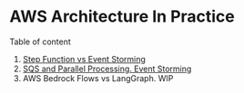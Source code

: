 # AWS Architecture In Practice
Table of content
1. [Step Function vs Event Storming](./StepFunction.md)
2. [SQS and Parallel Processing. Event Storming](./SQSParralelProcessing.md)
3. AWS Bedrock Flows vs LangGraph. WIP
